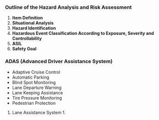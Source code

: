 ### Outline of the Hazard Analysis and Risk Assessment

1. **Item Definition**
2. **Situational Analysis**
3. **Hazard Identification**
4. **Hazardous Event Classification According to Exposure, Severity and Controllability**
5. **ASIL**
6. **Safety Goal**

### ADAS (Advanced Driver Assistance System)
-   Adaptive Cruise Control
-   Automatic Parking
-   Blind Spot Monitoring
-   Lane Departure Warning
-   Lane Keeping Assistance
-   Tire Pressure Monitoring
-   Pedestrian Protection

1. Lane Assistance System
	1. 
<!--stackedit_data:
eyJoaXN0b3J5IjpbLTkzODUxNDkwNywxNTg5MDk3MjczXX0=
-->